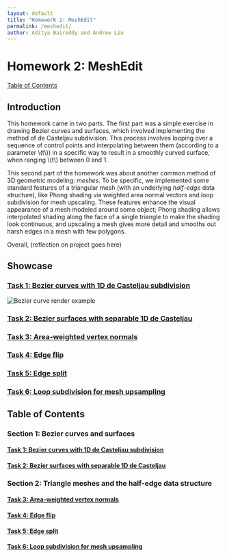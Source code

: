 ```yaml
---
layout: default
title: "Homework 2: MeshEdit"
permalink: /meshedit/
author: Aditya Baireddy and Andrew Liu
---
```

# Homework 2: MeshEdit
[Table of Contents]({{site.baseurl}}/meshedit#table-of-contents)
## Introduction
This homework came in two parts.
The first part was a simple exercise in drawing Bezier curves and surfaces, which involved implementing the method of de Casteljau subdivision.
This process involves looping over a sequence of control points and interpolating between them (according to a parameter \\(t\\)) in a specific way to result in a smoothly curved surface, when ranging \\(t\\) between 0 and 1.

This second part of the homework was about another common method of 3D geometric modeling: *meshes*.
To be specific, we implemented some standard features of a triangular mesh (with an underlying *half-edge* data structure), like Phong shading via weighted area normal vectors and loop subdivision for mesh upscaling.
These features enhance the visual appearance of a mesh modeled around some object; Phong shading allows interpolated shading along the face of a single triangle to make the shading look continuous, and upscaling a mesh gives more detail and smooths out harsh edges in a mesh with few polygons.

Overall, \(reflection on project goes here\)

## Showcase
### [Task 1: Bezier curves with 1D de Casteljau subdivision]({{site.baseurl}}/meshedit/task1)
![Bezier curve render example]({{site.baseurl}}/docs/assets/hw2images/task1-full-curve.png)
### [Task 2: Bezier surfaces with separable 1D de Casteljau]({{site.baseurl}}/meshedit/task2)

### [Task 3: Area-weighted vertex normals]({{site.baseurl}}/meshedit/task3)

### [Task 4: Edge flip]({{site.baseurl}}/meshedit/task4)

### [Task 5: Edge split]({{site.baseurl}}/meshedit/task5)

### [Task 6: Loop subdivision for mesh upsampling]({{site.baseurl}}/meshedit/task6)

## Table of Contents
### Section 1: Bezier curves and surfaces
#### [Task 1: Bezier curves with 1D de Casteljau subdivision]({{site.baseurl}}/meshedit/task1)
#### [Task 2: Bezier surfaces with separable 1D de Casteljau]({{site.baseurl}}/meshedit/task2)
### Section 2: Triangle meshes and the half-edge data structure
#### [Task 3: Area-weighted vertex normals]({{site.baseurl}}/meshedit/task3)
#### [Task 4: Edge flip]({{site.baseurl}}/meshedit/task4)
#### [Task 5: Edge split]({{site.baseurl}}/meshedit/task5)
#### [Task 6: Loop subdivision for mesh upsampling]({{site.baseurl}}/meshedit/task6)